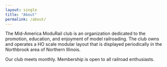 ```yaml
---
layout: single
title: "About"
permalink: /about/
---
```

The Mid-America ModuRail club is an organization dedicated to the promotion, education, and enjoyment of model railroading.  The club owns and operates a HO scale modular layout that is displayed periodically in the Northbrook area of Northern Illinois.  

Our club meets monthly.  Membership is open to all railroad enthusiasts.
